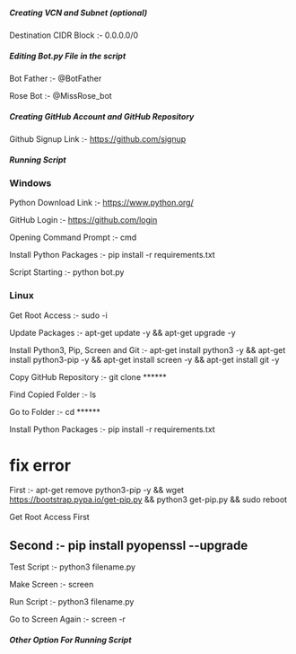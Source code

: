 ##### Creating VCN and Subnet (optional) #####

Destination CIDR Block  :-  0.0.0.0/0

##### Editing Bot.py File in the script #####

Bot Father  :-  @BotFather

Rose Bot  :-  @MissRose_bot

##### Creating GitHub Account and GitHub Repository #####

Github Signup Link  :-  https://github.com/signup

##### Running Script #####

### Windows ###

Python Download Link  :-  https://www.python.org/

GitHub Login  :-  https://github.com/login

Opening Command Prompt  :-  cmd

Install Python Packages  :-  pip install -r requirements.txt

Script Starting  :-  python bot.py

### Linux ###

Get Root Access  :-  sudo -i

Update Packages  :-  apt-get update -y && apt-get upgrade -y

Install Python3, Pip, Screen and Git  :-  apt-get install python3 -y && apt-get install python3-pip -y && apt-get install screen -y && apt-get install git -y

Copy GitHub Repository  :-  git clone ******

Find Copied Folder  :-  ls

Go to Folder  :-  cd ******

Install Python Packages  :-  pip install -r requirements.txt

# fix error #

First  :-  apt-get remove python3-pip -y && wget https://bootstrap.pypa.io/get-pip.py && python3 get-pip.py && sudo reboot

Get Root Access First

Second  :-  pip install pyopenssl --upgrade
----------------------------------------------------------------------------------------------

Test Script  :-  python3 filename.py

Make Screen  :-  screen

Run Script  :-  python3 filename.py

Go to Screen Again  :-  screen -r

##### Other Option For Running Script #####


